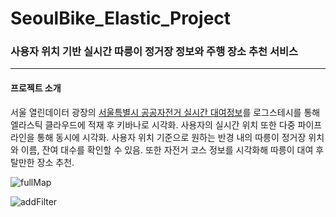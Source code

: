 # SeoulBike_Elastic_Project

### 사용자 위치 기반 실시간 따릉이 정거장 정보와 주행 장소 추천 서비스

*****

#### 프로젝트 소개

서울 열린데이터 광장의 [서울특별시 공공자전거 실시간 대여정보](https://data.seoul.go.kr/dataList/OA-15493/A/1/datasetView.do)를 로그스테시를 통해 엘라스틱 클라우드에 적재 후 키바나로 시각화. 사용자의 실시간 위치 또한 다중 파이프라인을 통해 동시에 시각화. 사용자 위치 기준으로 원하는 반경 내의 따릉이 정거장 위치와 이름, 잔여 대수를 확인할 수 있음. 또한 자전거 코스 정보를 시각화해 따릉이 대여 후 탈만한 장소 추천.

![fullMap](https://user-images.githubusercontent.com/74606041/161426415-34b4752d-b4e8-424a-9c77-d845f2d575f6.png)

![addFilter](https://user-images.githubusercontent.com/74606041/161426440-29d44d75-9a55-4163-9759-53f15ca2f6b5.png)


